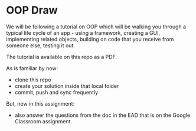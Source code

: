 # OOP Draw

We will be following a tutorial on OOP which will be walking you through a typical life cycle of an app - using a framework, creating a GUI, implementing related objects, building on code that you receive from someone else, testing it out. 

The tutorial is available on this repo as a PDF. 

As is familiar by now: 

- clone this repo 
- create your solution inside that local folder 
- commit, push and sync frequently 

But, new in this assignment: 

- also answer the questions from the doc in the EAD that is on the Google Classroom assignment. 

